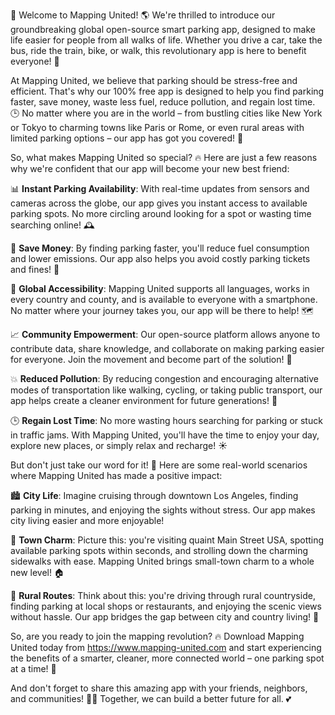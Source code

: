 🚀 Welcome to Mapping United! 🌎 We're thrilled to introduce our groundbreaking global open-source smart parking app, designed to make life easier for people from all walks of life. Whether you drive a car, take the bus, ride the train, bike, or walk, this revolutionary app is here to benefit everyone! 🙌

At Mapping United, we believe that parking should be stress-free and efficient. That's why our 100% free app is designed to help you find parking faster, save money, waste less fuel, reduce pollution, and regain lost time. 🕒️ No matter where you are in the world – from bustling cities like New York or Tokyo to charming towns like Paris or Rome, or even rural areas with limited parking options – our app has got you covered! 🌈

So, what makes Mapping United so special? 🔥 Here are just a few reasons why we're confident that our app will become your new best friend:

📊 **Instant Parking Availability**: With real-time updates from sensors and cameras across the globe, our app gives you instant access to available parking spots. No more circling around looking for a spot or wasting time searching online! 🕰️

💸 **Save Money**: By finding parking faster, you'll reduce fuel consumption and lower emissions. Our app also helps you avoid costly parking tickets and fines! 💸

🌟 **Global Accessibility**: Mapping United supports all languages, works in every country and county, and is available to everyone with a smartphone. No matter where your journey takes you, our app will be there to help! 🗺️

📈 **Community Empowerment**: Our open-source platform allows anyone to contribute data, share knowledge, and collaborate on making parking easier for everyone. Join the movement and become part of the solution! 💪

💥 **Reduced Pollution**: By reducing congestion and encouraging alternative modes of transportation like walking, cycling, or taking public transport, our app helps create a cleaner environment for future generations! 🌿

🕒️ **Regain Lost Time**: No more wasting hours searching for parking or stuck in traffic jams. With Mapping United, you'll have the time to enjoy your day, explore new places, or simply relax and recharge! ☀️

But don't just take our word for it! 🤔 Here are some real-world scenarios where Mapping United has made a positive impact:

🏙️ **City Life**: Imagine cruising through downtown Los Angeles, finding parking in minutes, and enjoying the sights without stress. Our app makes city living easier and more enjoyable!

🌳 **Town Charm**: Picture this: you're visiting quaint Main Street USA, spotting available parking spots within seconds, and strolling down the charming sidewalks with ease. Mapping United brings small-town charm to a whole new level! 🏠

🚌 **Rural Routes**: Think about this: you're driving through rural countryside, finding parking at local shops or restaurants, and enjoying the scenic views without hassle. Our app bridges the gap between city and country living! 🌄

So, are you ready to join the mapping revolution? 🔥 Download Mapping United today from https://www.mapping-united.com and start experiencing the benefits of a smarter, cleaner, more connected world – one parking spot at a time! 🚀

And don't forget to share this amazing app with your friends, neighbors, and communities! 📱👫 Together, we can build a better future for all. 💕